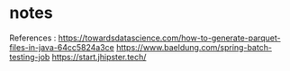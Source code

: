 # notes
References :
https://towardsdatascience.com/how-to-generate-parquet-files-in-java-64cc5824a3ce
https://www.baeldung.com/spring-batch-testing-job
https://start.jhipster.tech/
